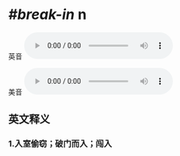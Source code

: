 # ***\#break-in*** n
英音
<audio src="./media/break in1_AAC.aac" controls="controls"></audio>

美音
<audio src="./media/break-in2_AAC.aac" controls="controls"></audio>



  

英文释义
---
### 1.**入室偷窃；破门而入；闯入**  


